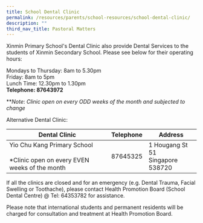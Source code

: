 ```yaml
---
title: School Dental Clinic
permalink: /resources/parents/school-resources/school-dental-clinic/
description: ""
third_nav_title: Pastoral Matters
---
```

Xinmin Primary School's Dental Clinic also provide Dental Services to the students of Xinmin Secondary School. Please see below for their operating hours:  

  

Mondays to Thursday: 8am to 5.30pm <br>
Friday: 8am to 5pm <br>
Lunch Time: 12.30pm to 1.30pm<br>
**Telephone: 87643972**
  
***Note*: *Clinic open on every ODD weeks of the month and subjected to change*

Alternative Dental Clinic:



| Dental Clinic | Telephone | Address |
| -------- | -------- | -------- |
| Yio Chu Kang Primary School<br><br>*Clinic open on every EVEN weeks of the month     | 87645325     | 1 Hougang St 51<br> Singapore 538720     |

If all the clinics are closed and for an emergency (e.g. Dental Trauma, Facial Swelling or Toothache), please contact Health Promotion Board (School Dental Centre) @ Tel: 64353782 for assistance.

Please note that international students and permanent residents will be charged for consultation and treatment at Health Promotion Board.